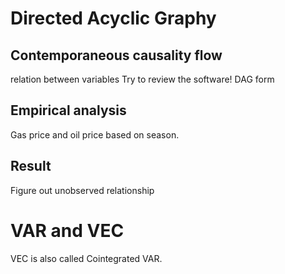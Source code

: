 # Directed Acyclic Graphy

## Contemporaneous causality flow 
relation between variables
Try to review the software!
DAG form

## Empirical analysis
Gas price and oil price based on season.

## Result
Figure out unobserved relationship

# VAR and VEC

VEC is also called Cointegrated VAR.

